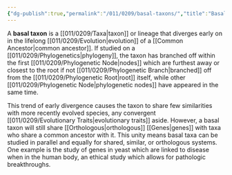 ```yaml
---
{"dg-publish":true,"permalink":"/011/0209/basal-taxons/","title":"Basal Taxons","tags":["BIOL422"],"created":"2024-09-26T15:03:32.000-07:00","updated":"2025-01-22T00:28:25.822-08:00"}
---
```


A **basal taxon** is a [[011/0209/Taxa\|taxon]] or lineage that diverges early on in the lifelong [[011/0209/Evolution\|evolution]] of a [[Common Ancestor\|common ancestor]]. If studied on a [[011/0209/Phylogenetics\|phylogeny]], the taxon has branched off within the first [[011/0209/Phylogenetic Node\|nodes]] which are furthest away or closest to the root if not [[011/0209/Phylogenetic Branch\|branched]] off from the [[011/0209/Phylogenetic Root\|root]] itself, while other [[011/0209/Phylogenetic Node\|phylogenetic nodes]] have appeared in the same time.

This trend of early divergence causes the taxon to share few similarities with more recently evolved species, any convergent [[011/0209/Evolutionary Traits\|evolutionary traits]] aside. However, a basal taxon will still share [[Orthologous\|orthologous]] [[Genes\|genes]] with taxa who share a common ancestor with it. This unity means basal taxa can be studied in parallel and equally for shared, similar, or orthologous systems. One example is the study of genes in yeast which are linked to disease when in the human body, an ethical study which allows for pathologic breakthroughs.